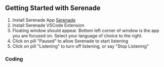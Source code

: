## Getting Started with Serenade
1. Install Serenade App [Serenade](https://serenade.ai/docs/#installation)
2. Install Serenade VSCode Extension
3. Floating window should appear. Bottom left corner of window is the app you are focused on. Select your language of choice to the right.
4. Click on pill "Paused" to allow Serenade to start listening
5. Click on pill "Listening" to turn off listening, or say "Stop Listening"
### Coding
